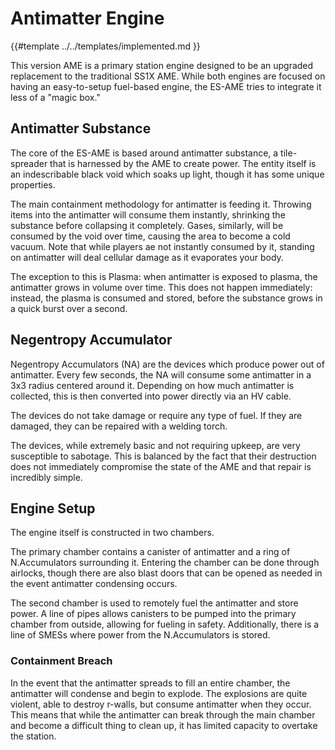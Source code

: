# Antimatter Engine

{{#template ../../templates/implemented.md }}

This version AME is a primary station engine designed to be an upgraded replacement to the traditional SS1X AME.
While both engines are focused on having an easy-to-setup fuel-based engine, the ES-AME tries to integrate it less of a "magic box."

## Antimatter Substance

The core of the ES-AME is based around antimatter substance, a tile-spreader that is harnessed by the AME to create power.
The entity itself is an indescribable black void which soaks up light, though it has some unique properties.

The main containment methodology for antimatter is feeding it.
Throwing items into the antimatter will consume them instantly, shrinking the substance before collapsing it completely.
Gases, similarly, will be consumed by the void over time, causing the area to become a cold vacuum.
Note that while players ae not instantly consumed by it, standing on antimatter will deal cellular damage as it evaporates your body.

The exception to this is Plasma: when antimatter is exposed to plasma, the antimatter grows in volume over time.
This does not happen immediately: instead, the plasma is consumed and stored, before the substance grows in a quick burst over a second.

## Negentropy Accumulator

Negentropy Accumulators (NA) are the devices which produce power out of antimatter.
Every few seconds, the NA will consume some antimatter in a 3x3 radius centered around it.
Depending on how much antimatter is collected, this is then converted into power directly via an HV cable.

The devices do not take damage or require any type of fuel.
If they are damaged, they can be repaired with a welding torch.

The devices, while extremely basic and not requiring upkeep, are very susceptible to sabotage.
This is balanced by the fact that their destruction does not immediately compromise the state of the AME and that repair is incredibly simple.

## Engine Setup

The engine itself is constructed in two chambers.

The primary chamber contains a canister of antimatter and a ring of N.Accumulators surrounding it.
Entering the chamber can be done through airlocks, though there are also blast doors that can be opened as needed in the event antimatter condensing occurs.

The second chamber is used to remotely fuel the antimatter and store power.
A line of pipes allows canisters to be pumped into the primary chamber from outside, allowing for fueling in safety.
Additionally, there is a line of SMESs where power from the N.Accumulators is stored.

### Containment Breach

In the event that the antimatter spreads to fill an entire chamber, the antimatter will condense and begin to explode.
The explosions are quite violent, able to destroy r-walls, but consume antimatter when they occur.
This means that while the antimatter can break through the main chamber and become a difficult thing to clean up, it has limited capacity to overtake the station.

